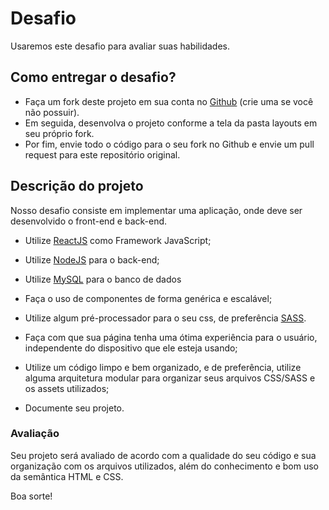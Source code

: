 # Desafio 
Usaremos este desafio para avaliar suas habilidades.

## Como entregar o desafio?

 - Faça um fork deste projeto em sua conta no [Github](https://github.com/join) (crie uma se você não possuir). 
 - Em seguida, desenvolva o projeto conforme a tela da pasta layouts em seu próprio fork. 
 - Por fim, envie todo o código para o seu fork no Github e envie um pull request para este repositório original.

## Descrição do projeto

Nosso desafio consiste em implementar uma aplicação, onde deve ser desenvolvido o front-end e back-end.

- Utilize [ReactJS](https://reactjs.org/) como Framework JavaScript;

- Utilize [NodeJS](https://nodejs.org/en/) para o back-end;

- Utilize [MySQL](https://www.mysql.com/) para o banco de dados

- Faça o uso de componentes de forma genérica e escalável;

- Utilize algum pré-processador para o seu css, de preferência [SASS](https://sass-lang.com/).

- Faça com que sua página tenha uma ótima experiência para o usuário, independente do dispositivo que ele esteja usando;

- Utilize um código limpo e bem organizado, e de preferência, utilize alguma arquitetura modular para organizar seus arquivos CSS/SASS e os assets utilizados;

- Documente seu projeto.
  
### Avaliação

Seu projeto será avaliado de acordo com a qualidade do seu código e sua organização com os arquivos utilizados, além do conhecimento e bom uso da semântica HTML e CSS.

Boa sorte!